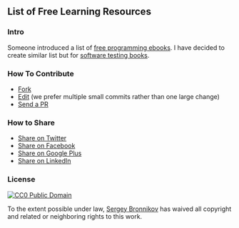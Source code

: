 ## List of Free Learning Resources

### Intro
Someone introduced a list of [free programming ebooks](https://github.com/vhf/free-programming-books).
I have decided to create similar list but for [software testing books](https://github.com/ligurio/free-software-testing-books/blob/master/free-software-testing-books.md).

### How To Contribute
- [Fork](https://help.github.com/articles/fork-a-repo)
- [Edit](https://github.com/ligurio/free-software-testing-books/blob/master/free-software-testing-books.md) (we prefer multiple small commits rather than one large change)
- [Send a PR](https://help.github.com/articles/using-pull-requests)

### How to Share
+ [Share on Twitter](http://twitter.com/home?status=https://github.com/ligurio/free-software-testing-books)
+ [Share on Facebook](http://www.facebook.com/sharer/sharer.php?s=100&p[url]=https://github.com/ligurio/free-software-testing-books)
+ [Share on Google Plus](https://plus.google.com/share?url=https://github.com/ligurio/free-software-testing-books)
+ [Share on LinkedIn](http://www.linkedin.com/shareArticle?mini=true&url=https://github.com/ligurio/free-software-testing-books&summary=&source=)

### License

[![CC0 Public Domain](http://i.creativecommons.org/p/zero/1.0/88x31.png)](http://creativecommons.org/publicdomain/zero/1.0/)

To the extent possible under law, [Sergey Bronnikov](https://bronevichok.ru) has waived all copyright and related or neighboring rights to this work.
